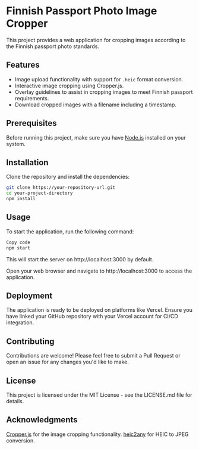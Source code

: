 # Finnish Passport Photo Image Cropper

This project provides a web application for cropping images according to the Finnish passport photo standards.

## Features

- Image upload functionality with support for `.heic` format conversion.
- Interactive image cropping using Cropper.js.
- Overlay guidelines to assist in cropping images to meet Finnish passport requirements.
- Download cropped images with a filename including a timestamp.

## Prerequisites

Before running this project, make sure you have [Node.js](https://nodejs.org/) installed on your system.

## Installation

Clone the repository and install the dependencies:

```bash
git clone https://your-repository-url.git
cd your-project-directory
npm install

```

## Usage

To start the application, run the following command:

```bash
Copy code
npm start
```

This will start the server on http://localhost:3000 by default.

Open your web browser and navigate to http://localhost:3000 to access the application.

## Deployment

The application is ready to be deployed on platforms like Vercel. Ensure you have linked your GitHub repository with your Vercel account for CI/CD integration.

## Contributing

Contributions are welcome! Please feel free to submit a Pull Request or open an issue for any changes you'd like to make.

## License

This project is licensed under the MIT License - see the LICENSE.md file for details.

## Acknowledgments

 [Cropper.js](https://fengyuanchen.github.io/cropperjs/) for the image cropping functionality. 
 [heic2any](https://github.com/alexcorvi/heic2any) for HEIC to JPEG conversion.
